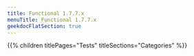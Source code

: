 ```yaml
---
title: Functional 1.7.7.x
menuTitle: Functional 1.7.7.x 
geekdocFlatSection: true
---
```


{{% children titlePages="Tests" titleSections="Categories" %}}
